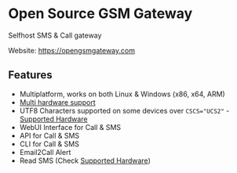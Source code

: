 # Open Source GSM Gateway

Selfhost SMS & Call gateway

Website: https://opengsmgateway.com

## Features

- Multiplatform, works on both Linux & Windows (x86, x64, ARM)
- [Multi hardware support](./supported-hardware.md)
- UTF8 Characters supported on some devices over `CSCS="UCS2"` - [Supported Hardware](./supported-hardware.md)
- WebUI Interface for Call & SMS
- API for Call & SMS
- CLI for Call & SMS
- Email2Call Alert
- Read SMS (Check [Supported Hardware](https://opengsmgateway.com/supported-hardware.html))